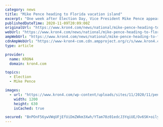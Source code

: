 ```yaml
---
category: news
title: "Mike Pence heading to Florida vacation island"
excerpt: "One week after Election Day, Vice President Mike Pence appears ready to take some time off. According to the Federal Aviation Administration, Pence is scheduled to travel to"
publishedDateTime: 2020-11-09T20:09:00Z
originalUrl: "https://www.kron4.com/news/national/mike-pence-heading-to-florida-vacation-island/"
webUrl: "https://www.kron4.com/news/national/mike-pence-heading-to-florida-vacation-island/"
ampWebUrl: "https://www.kron4.com/news/national/mike-pence-heading-to-florida-vacation-island/amp/"
cdnAmpWebUrl: "https://www-kron4-com.cdn.ampproject.org/c/s/www.kron4.com/news/national/mike-pence-heading-to-florida-vacation-island/amp/"
type: article

provider:
  name: KRON4
  domain: kron4.com

topics:
  - Election
  - Mike Pence

images:
  - url: "https://www.kron4.com/wp-content/uploads/sites/11/2020/11/pence2b.jpg?w=1280"
    width: 1200
    height: 630
    isCached: true

secured: "BnPOnF56ywVWqUFjEfUiDmZWkm3Xwh/YTam70z01edcJ3YqiUE/Ov6SK+oily0eBu65z+zQMKNQYfqEbDIzweWCZnHgMa0rmIcqyOyfymKXAE6+4GeM+gwTkoYx9CHPfyPFAFgWnK90wZhwQWlUHMUUV8MgQV/7afY/UXU4N3nT6fSMEM5ajzHkKIpSmKvUNCrgTK4SdF6OESZQUhEc7/UmhBwktm6AOQ2ANNF+LRNzFO5Q33FbNstm+mdeUVRC6aBjM+6Kcv1xBSQx5wkOeKBfnsHYITReVTKxtwJDzjo4IR+hmcSF69X1kArghLFqWeH/HqAKKvrd0ORbOyJ/i2Y2Hrhk1Qs8ffqpr1+1R2+A=;NNG1vCrpQCdWOruiFFOAWg=="
---
```


